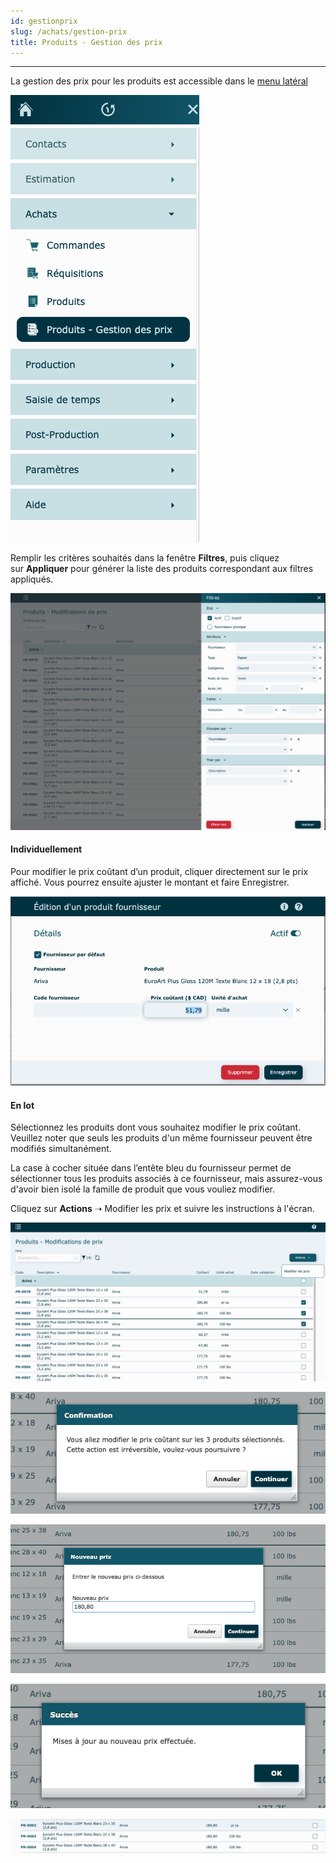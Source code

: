 ```yaml
---
id: gestionprix
slug: /achats/gestion-prix
title: Produits - Gestion des prix
---
```


---

La gestion des prix pour les produits est accessible dans le [menu latéral](../03-Fonctionnalités%20générales/05-menus.md#menu-latéral)

![](../../static/img/Gestion_prix_produits_01.png)

Remplir les critères souhaités dans la fenêtre **Filtres**, puis cliquez sur **Appliquer** pour générer la liste des produits correspondant aux filtres appliqués.

![](../../static/img/Gestion_prix_produits_02.png)

#### Individuellement

Pour modifier le prix coûtant d’un produit, cliquer directement sur le prix affiché. Vous pourrez ensuite ajuster le montant et faire Enregistrer.

![](../../static/img/Gestion_prix_produits_03.png)

#### En lot

Sélectionnez les produits dont vous souhaitez modifier le prix coûtant. Veuillez noter que seuls les produits d'un même fournisseur peuvent être modifiés simultanément.

La case à cocher située dans l’entête bleu du fournisseur permet de sélectionner tous les produits associés à ce fournisseur, mais assurez-vous d'avoir bien isolé la famille de produit que vous vouliez modifier.

Cliquez sur **Actions** ➝ Modifier les prix et suivre les instructions à l'écran.

![](../../static/img/Gestion_prix_produits_04.png)

![](../../static/img/Gestion_prix_produits_05.png)

![](../../static/img/Gestion_prix_produits_06.png)

![](../../static/img/Gestion_prix_produits_07.png)

![](../../static/img/Gestion_prix_produits_08.png)
